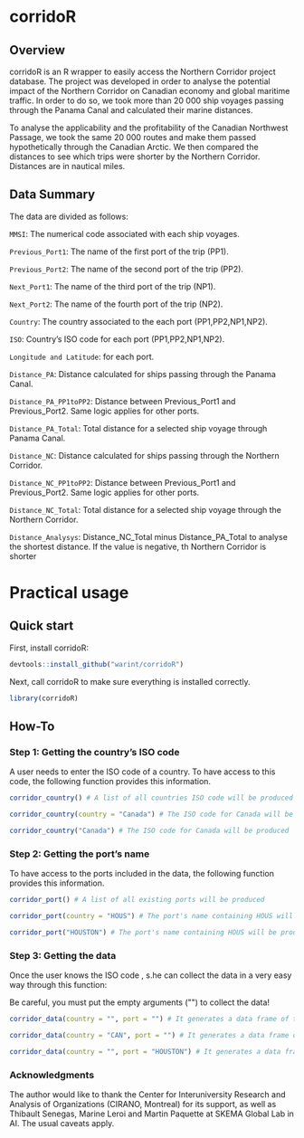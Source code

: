 
<!-- README.md is generated from README.Rmd. Please edit that file -->

# corridoR

<!-- badges: start -->

<!-- badges: end -->

## Overview

corridoR is an R wrapper to easily access the Northern Corridor project
database. The project was developed in order to analyse the potential
impact of the Northern Corridor on Canadian economy and global maritime
traffic. In order to do so, we took more than 20 000 ship voyages
passing through the Panama Canal and calculated their marine distances.

To analyse the applicability and the profitability of the Canadian
Northwest Passage, we took the same 20 000 routes and make them passed
hypothetically through the Canadian Arctic. We then compared the
distances to see which trips were shorter by the Northern Corridor.
Distances are in nautical miles.

## Data Summary

The data are divided as follows:

`MMSI`: The numerical code associated with each ship voyages.

`Previous_Port1`: The name of the first port of the trip (PP1).

`Previous_Port2`: The name of the second port of the trip (PP2).

`Next_Port1`: The name of the third port of the trip (NP1).

`Next_Port2`: The name of the fourth port of the trip (NP2).

`Country`: The country associated to the each port (PP1,PP2,NP1,NP2).

`ISO`: Country’s ISO code for each port (PP1,PP2,NP1,NP2).

`Longitude and Latitude`: for each port.

`Distance_PA`: Distance calculated for ships passing through the Panama
Canal.

`Distance_PA_PP1toPP2`: Distance between Previous\_Port1 and
Previous\_Port2. Same logic applies for other ports.

`Distance_PA_Total`: Total distance for a selected ship voyage through
Panama Canal.

`Distance_NC`: Distance calculated for ships passing through the
Northern Corridor.

`Distance_NC_PP1toPP2`: Distance between Previous\_Port1 and
Previous\_Port2. Same logic applies for other ports.

`Distance_NC_Total`: Total distance for a selected ship voyage through
the Northern Corridor.

`Distance_Analysys`: Distance\_NC\_Total minus Distance\_PA\_Total to
analyse the shortest distance. If the value is negative, th Northern
Corridor is shorter

# Practical usage

## Quick start

First, install corridoR:

``` r
devtools::install_github("warint/corridoR")
```

Next, call corridoR to make sure everything is installed correctly.

``` r
library(corridoR)
```

## How-To

### Step 1: Getting the country’s ISO code

A user needs to enter the ISO code of a country. To have access to this
code, the following function provides this information.

``` r
corridor_country() # A list of all countries ISO code will be produced

corridor_country(country = "Canada") # The ISO code for Canada will be produced

corridor_country("Canada") # The ISO code for Canada will be produced
```

### Step 2: Getting the port’s name

To have access to the ports included in the data, the following function
provides this information.

``` r
corridor_port() # A list of all existing ports will be produced

corridor_port(country = "HOUS") # The port's name containing HOUS will be produced

corridor_port("HOUSTON") # The port's name containing HOUS will be produced
```

### Step 3: Getting the data

Once the user knows the ISO code , s.he can collect the data in a very
easy way through this function:

Be careful, you must put the empty arguments ("") to collect the data\!

``` r
corridor_data(country = "", port = "") # It generates a data frame of the complete dataset

corridor_data(country = "CAN", port = "") # It generates a data frame of all the ships voyages containing a Canadian port

corridor_data(country = "", port = "HOUSTON") # It generates a data frame of all the ships voyages containing Houston.
```

### Acknowledgments

The author would like to thank the Center for Interuniversity Research
and Analysis of Organizations (CIRANO, Montreal) for its support, as
well as Thibault Senegas, Marine Leroi and Martin Paquette at SKEMA
Global Lab in AI. The usual caveats apply.
